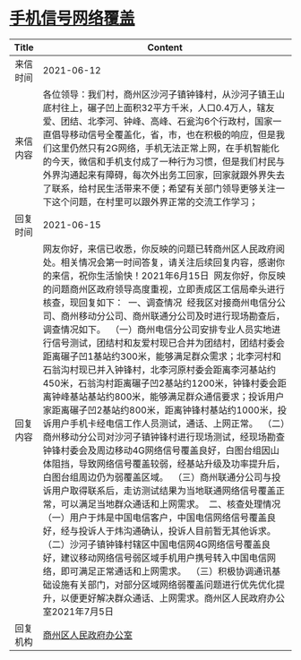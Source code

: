 # <a href="http://www.shangluo.gov.cn/zmhd/ldxxxx.jsp?urltype=leadermail.LeaderMailContentUrl&wbtreeid=1112&leadermailid=7368">手机信号网络覆盖</a>
|Title|Content|
|:---:|---|
|来信时间|2021-06-12|
|来信内容|各位领导：我们村，商州区沙河子镇钟锋村，从沙河子镇王山底村往上，碾子凹上面积32平方千米，人口0.4万人，辖友爱、团结、北李河、钟峰、高峰、石瓮沟6个行政村，国家一直倡导移动信号全覆盖化，省，市，也在积极的响应，但是我们这里仍然只有2G网络，手机无法正常上网，在手机智能化的今天，微信和手机支付成了一种行为习惯，但是我们村民与外界沟通起来有障碍，每次外出务工回家，回家就跟外界失去了联系，给村民生活带来不便；希望有关部门领导更够关注一下这个问题，在村里可以跟外界正常的交流工作学习；|
|回复时间|2021-06-15|
|回复内容|网友你好，来信已收悉，你反映的问题已转商州区人民政府阅处。相关情况会第一时间答复，请关注后续回复内容，感谢你的来信，祝你生活愉快！2021年6月15日  网友你好，你反映的问题商州区政府领导高度重视，立即责成区工信局牵头进行核查，现回复如下：  一、调查情况  经我区对接商州电信分公司、商州移动分公司、商州联通分公司及时进行现场勘查后，调查情况如下。  （一）商州电信分公司安排专业人员实地进行信号测试，团结村和友爱村现已合并为团结村，团结村委会距离碾子凹1基站约300米，能够满足群众需求；北李河村和石翁沟村现已并入钟锋村，北李河原村委会距离李河基站约450米，石翁沟村距离碾子凹2基站约1200米，钟锋村委会距离钟峰基站基站约800米，能够满足群众通信要求；投诉用户家距离碾子凹2基站约800米，距离钟锋村基站约1000米，投诉用户手机卡经电信工作人员测试，通话、上网正常。  （二）商州移动分公司对沙河子镇钟锋村进行现场测试，经现场勘查钟锋村委会及周边移动4G网络信号覆盖良好，白图台组因山体阻挡，导致网络信号覆盖较弱，经基站升级及功率提升后，白图台组周边仍为弱覆盖区域。  （三）商州联通分公司与投诉用户取得联系后，走访测试结果为当地联通网络信号覆盖正常，可以满足当地群众通话和上网需求。  二、核查处理情况  （一）用户于炜是中国电信客户，中国电信网络信号覆盖良好，经与投诉人于炜沟通确认，投诉人目前暂无其他诉求。  （二）沙河子镇钟锋村辖区中国电信网4G网络信号覆盖良好，建议移动网络信号弱区域手机用户携号转入中国电信网络，即可满足正常通话和上网需求。  （三）积极协调通讯基础设施有关部门，对部分区域网络弱覆盖问题进行优先优化提升，以便更好解决群众通话、上网需求。商州区人民政府办公室2021年7月5日|
|回复机构|<a href="../../categories/agencies/商州区人民政府办公室.md">商州区人民政府办公室</a>|
